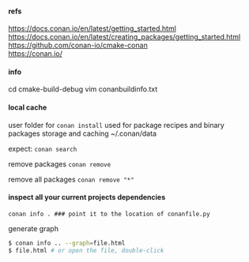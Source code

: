 #### refs
https://docs.conan.io/en/latest/getting_started.html  
https://docs.conan.io/en/latest/creating_packages/getting_started.html  
https://github.com/conan-io/cmake-conan  
https://conan.io/


#### info
cd cmake-build-debug
vim conanbuildinfo.txt

#### local cache
user folder for `conan install`
used for package recipes and binary packages storage and caching
~/.conan/data

expect:
`conan search`

remove packages
`conan remove`

remove all packages
`conan remove "*"`

#### inspect all your current projects dependencies
`conan info . ### point it to the location of conanfile.py`

generate graph
```bash
$ conan info .. --graph=file.html
$ file.html # or open the file, double-click
```
